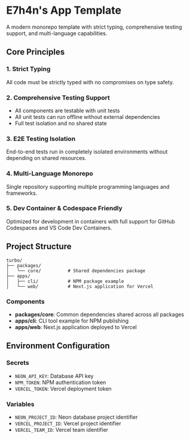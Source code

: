# E7h4n's App Template

A modern monorepo template with strict typing, comprehensive testing support, and multi-language capabilities.

## Core Principles

### 1. Strict Typing
All code must be strictly typed with no compromises on type safety.

### 2. Comprehensive Testing Support
- All components are testable with unit tests
- All unit tests can run offline without external dependencies
- Full test isolation and no shared state

### 3. E2E Testing Isolation
End-to-end tests run in completely isolated environments without depending on shared resources.

### 4. Multi-Language Monorepo
Single repository supporting multiple programming languages and frameworks.

### 5. Dev Container & Codespace Friendly
Optimized for development in containers with full support for GitHub Codespaces and VS Code Dev Containers.

## Project Structure

```
turbo/
├── packages/
│   └── core/          # Shared dependencies package
├── apps/
│   ├── cli/           # NPM package example
│   └── web/           # Next.js application for Vercel
```

### Components

- **packages/core**: Common dependencies shared across all packages
- **apps/cli**: CLI tool example for NPM publishing
- **apps/web**: Next.js application deployed to Vercel

## Environment Configuration

### Secrets
- `NEON_API_KEY`: Database API key
- `NPM_TOKEN`: NPM authentication token
- `VERCEL_TOKEN`: Vercel deployment token

### Variables
- `NEON_PROJECT_ID`: Neon database project identifier
- `VERCEL_PROJECT_ID`: Vercel project identifier
- `VERCEL_TEAM_ID`: Vercel team identifier
